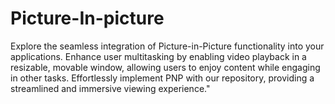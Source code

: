 # Picture-In-picture
Explore the seamless integration of Picture-in-Picture functionality into your applications. Enhance user multitasking by enabling video playback in a resizable, movable window, allowing users to enjoy content while engaging in other tasks. Effortlessly implement PNP with our repository, providing a streamlined and immersive viewing experience."
